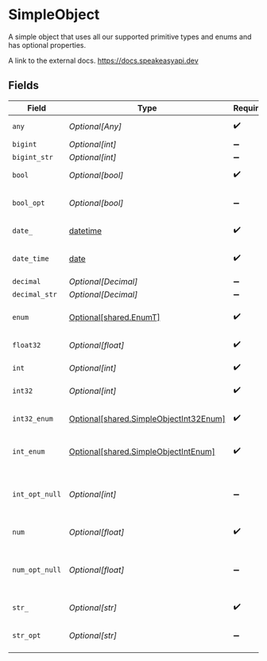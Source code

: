 # SimpleObject

A simple object that uses all our supported primitive types and enums and has optional properties.

A link to the external docs.
<https://docs.speakeasyapi.dev>


## Fields

| Field                                                                                      | Type                                                                                       | Required                                                                                   | Description                                                                                | Example                                                                                    |
| ------------------------------------------------------------------------------------------ | ------------------------------------------------------------------------------------------ | ------------------------------------------------------------------------------------------ | ------------------------------------------------------------------------------------------ | ------------------------------------------------------------------------------------------ |
| `any`                                                                                      | *Optional[Any]*                                                                            | :heavy_check_mark:                                                                         | An any property.                                                                           | any                                                                                        |
| `bigint`                                                                                   | *Optional[int]*                                                                            | :heavy_minus_sign:                                                                         | N/A                                                                                        | 8821239038968084                                                                           |
| `bigint_str`                                                                               | *Optional[int]*                                                                            | :heavy_minus_sign:                                                                         | N/A                                                                                        | 9223372036854775808                                                                        |
| `bool`                                                                                     | *Optional[bool]*                                                                           | :heavy_check_mark:                                                                         | A boolean property.                                                                        | true                                                                                       |
| `bool_opt`                                                                                 | *Optional[bool]*                                                                           | :heavy_minus_sign:                                                                         | An optional boolean property.                                                              | true                                                                                       |
| `date_`                                                                                    | [datetime](https://docs.python.org/3/library/datetime.html#datetime-objects)               | :heavy_check_mark:                                                                         | A date property.                                                                           | 2020-01-01                                                                                 |
| `date_time`                                                                                | [date](https://docs.python.org/3/library/datetime.html#date-objects)                       | :heavy_check_mark:                                                                         | A date-time property.                                                                      | 2020-01-01T00:00:00.000000001Z                                                             |
| `decimal`                                                                                  | *Optional[Decimal]*                                                                        | :heavy_minus_sign:                                                                         | N/A                                                                                        | 3.141592653589793                                                                          |
| `decimal_str`                                                                              | *Optional[Decimal]*                                                                        | :heavy_minus_sign:                                                                         | N/A                                                                                        | 3.14159265358979344719667586                                                               |
| `enum`                                                                                     | [Optional[shared.EnumT]](undefined/models/shared/enumt.md)                                 | :heavy_check_mark:                                                                         | A string based enum                                                                        | one                                                                                        |
| `float32`                                                                                  | *Optional[float]*                                                                          | :heavy_check_mark:                                                                         | A float32 property.                                                                        | 1.1                                                                                        |
| `int`                                                                                      | *Optional[int]*                                                                            | :heavy_check_mark:                                                                         | An integer property.                                                                       | 1                                                                                          |
| `int32`                                                                                    | *Optional[int]*                                                                            | :heavy_check_mark:                                                                         | An int32 property.                                                                         | 1                                                                                          |
| `int32_enum`                                                                               | [Optional[shared.SimpleObjectInt32Enum]](undefined/models/shared/simpleobjectint32enum.md) | :heavy_check_mark:                                                                         | An int32 enum property.                                                                    | 55                                                                                         |
| `int_enum`                                                                                 | [Optional[shared.SimpleObjectIntEnum]](undefined/models/shared/simpleobjectintenum.md)     | :heavy_check_mark:                                                                         | An integer enum property.                                                                  | 2                                                                                          |
| `int_opt_null`                                                                             | *Optional[int]*                                                                            | :heavy_minus_sign:                                                                         | An optional integer property will be null for tests.                                       |                                                                                            |
| `num`                                                                                      | *Optional[float]*                                                                          | :heavy_check_mark:                                                                         | A number property.                                                                         | 1.1                                                                                        |
| `num_opt_null`                                                                             | *Optional[float]*                                                                          | :heavy_minus_sign:                                                                         | An optional number property will be null for tests.                                        |                                                                                            |
| `str_`                                                                                     | *Optional[str]*                                                                            | :heavy_check_mark:                                                                         | A string property.                                                                         | test                                                                                       |
| `str_opt`                                                                                  | *Optional[str]*                                                                            | :heavy_minus_sign:                                                                         | An optional string property.                                                               | testOptional                                                                               |